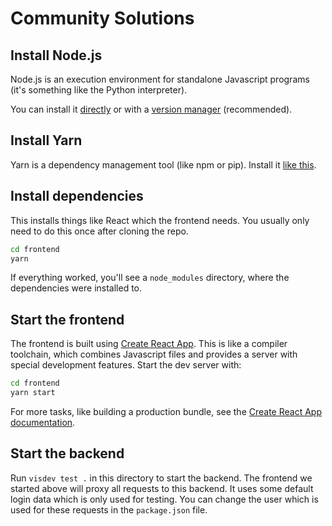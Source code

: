 # Community Solutions

## Install Node.js

Node.js is an execution environment for standalone Javascript programs (it's
something like the Python interpreter).

You can install it [directly](https://nodejs.org/en/download/) or with a
[version manager](https://github.com/tj/n) (recommended).

## Install Yarn

Yarn is a dependency management tool (like npm or pip). Install it
[like this](https://yarnpkg.com/en/docs/install#debian-stable).

## Install dependencies

This installs things like React which the frontend needs. You usually only need
to do this once after cloning the repo.

```bash
cd frontend
yarn
```

If everything worked, you'll see a `node_modules` directory, where the
dependencies were installed to.

## Start the frontend

The frontend is built using
[Create React App](https://github.com/facebook/create-react-app). This is like a
compiler toolchain, which combines Javascript files and provides a server with
special development features. Start the dev server with:

```bash
cd frontend
yarn start
```

For more tasks, like building a production bundle, see the
[Create React App documentation](https://github.com/facebook/create-react-app).

## Start the backend

Run `visdev test .` in this directory to start the backend. The frontend we
started above will proxy all requests to this backend. It uses some default
login data which is only used for testing. You can change the user which is used
for these requests in the `package.json` file.
